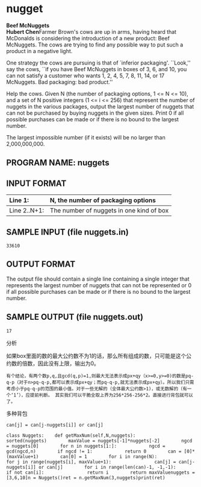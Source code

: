 # nugget

**Beef McNuggets**  
**Hubert Chen**Farmer Brown's cows are up in arms, having heard that McDonalds is considering the introduction of a new product: Beef McNuggets. The cows are trying to find any possible way to put such a product in a negative light.

One strategy the cows are pursuing is that of \`inferior packaging'. \`\`Look,'' say the cows, \`\`if you have Beef McNuggets in boxes of 3, 6, and 10, you can not satisfy a customer who wants 1, 2, 4, 5, 7, 8, 11, 14, or 17 McNuggets. Bad packaging: bad product.''

Help the cows. Given N \(the number of packaging options, 1 &lt;= N &lt;= 10\), and a set of N positive integers \(1 &lt;= i &lt;= 256\) that represent the number of nuggets in the various packages, output the largest number of nuggets that can not be purchased by buying nuggets in the given sizes. Print 0 if all possible purchases can be made or if there is no bound to the largest number.

The largest impossible number \(if it exists\) will be no larger than 2,000,000,000.

## PROGRAM NAME: nuggets

## INPUT FORMAT

| Line 1: | N, the number of packaging options |
| :--- | :--- |
| Line 2..N+1: | The number of nuggets in one kind of box |

## SAMPLE INPUT \(file nuggets.in\)

```text
33610
```

## OUTPUT FORMAT

The output file should contain a single line containing a single integer that represents the largest number of nuggets that can not be represented or 0 if all possible purchases can be made or if there is no bound to the largest number.

## SAMPLE OUTPUT \(file nuggets.out\)

```text
17
```

分析

如果box里面的数的最大公约数不为1的话，那么所有组成的数，只可能是这个公约数的倍数，因此没有上限，输出为0。

```text
有个结论，有两个数p,q,且gcd(q,p)=1,则最大无法表示成px+qy（x>=0,y>=0)的数是pq-q-p（对于n>pq-q-p,都可以表示成px+qy；而pq-q-p,就无法表示成px+qy）。所以我们只需考虑小于pq-q-p的范围的最小值。对于一些无解的（全体最大公约数>1)，或无数解的（有一个‘1’），应提前判断。 其实我们可以干脆全取上界为256*256-256*2。直接进行背包就可以了。
```

多种背包

```text
can[j] = can[j-nuggets[i]] or can[j]
```

```text
class Nuggets:    def getMaxNum(self,N,nuggets):        sorted(nuggets)        maxValue = nuggets[-1]*nuggets[-2]        ngcd = nuggets[0]        for n in nuggets[1:]:            ngcd = gcd(ngcd,n)        if ngcd != 1:            return 0        can = [0]*(maxValue+1)        can[0] = 1        for i in range(N):            for j in range(nuggets[i], maxValue+1):                can[j] = can[j-nuggets[i]] or can[j]        for i in range(len(can)-1, -1,-1):            if not can[i]:                return i        return maxValuenuggets = [3,6,10]n = Nuggets()ret = n.getMaxNum(3,nuggets)print(ret)
```

